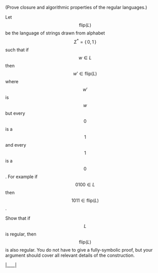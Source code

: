 (Prove closure and algorithmic properties of the regular languages.)

Let $$\mathsf{flip}(L)$$ be the language of strings drawn from alphabet $$\Sigma^* = \{\, 0, 1 \,\}$$ such that if $$w \in L$$ then $$w' \in \mathsf{flip}(L)$$ where $$w'$$ is $$w$$ but every $$0$$ is a $$1$$ and every $$1$$ is a $$0$$. For example if $$0100 \in L$$ then $$1011 \in \mathsf{flip}(L)$$.

Show that if $$L$$ is regular, then $$\mathsf{flip}(L)$$ is also regular. You do not have to give a fully-symbolic proof, but your argument should cover all relevant details of the construction.

|____|

